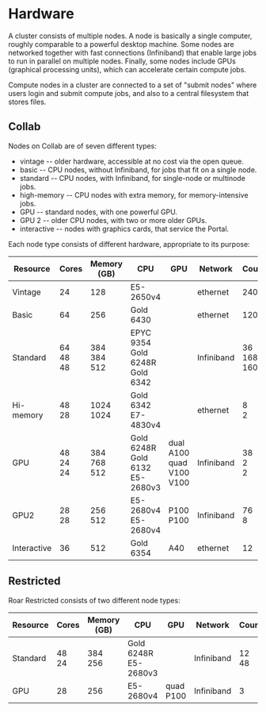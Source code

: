 # Hardware

A cluster consists of multiple nodes.
A node is basically a single computer, 
roughly comparable to a powerful desktop machine.
Some nodes are networked together with fast connections (Infiniband)
that enable large jobs to run in parallel on multiple nodes.
Finally, some nodes include GPUs (graphical processing units),
which can accelerate certain compute jobs.

Compute nodes in a cluster 
are connected to a set of "submit nodes"
where users login and submit compute jobs,
and also to a central filesystem that stores files.


## Collab

Nodes on Collab are of seven different types:

- vintage -- older hardware, accessible at no cost via the open queue.
- basic -- CPU nodes, without Infiniband, for jobs that fit on a single node.
- standard -- CPU nodes, with Infiniband, for single-node or multinode jobs.
- high-memory -- CPU nodes with extra memory, for memory-intensive jobs.
- GPU -- standard nodes, with one powerful GPU.
- GPU 2 -- older CPU nodes, with two or more older GPUs.
- interactive -- nodes with graphics cards, that service the Portal.

Each node type consists of different hardware, 
appropriate to its purpose:

| Resource | Cores | Memory (GB) | CPU | GPU | Network | Count |
| ---- | ---- | ---- | ---- | ---- | ---- | ---- |
| Vintage | 24 | 128 | E5-2650v4 | | ethernet | 240 |
| Basic | 64 | 256 | Gold 6430 | | ethernet | 120 |
| Standard | 64 <br> 48 <br> 48 | 384 <br> 384 <br> 512 | EPYC 9354 <br> Gold 6248R <br> Gold 6342 | | Infiniband | 36 <br> 168 <br> 160 |
| Hi-memory | 48 <br> 28 | 1024 <br> 1024 | Gold 6342 <br> E7-4830v4 | | ethernet | 8 <br> 2 |
| GPU | 48 <br> 24 <br> 24 | 384 <br> 768 <br> 512 | Gold 6248R <br> Gold 6132 <br> E5-2680v3 | dual A100 <br> quad V100 <br> V100 | Infiniband | 38 <br> 2 <br> 2 |
| GPU2 | 28 <br> 28 | 256 <br> 512 | E5-2680v4 <br> E5-2680v4 | P100 <br> P100 | Infiniband | 76 <br> 8 |
| Interactive | 36 | 512 | Gold 6354 | A40 | ethernet | 12 |

## Restricted

Roar Restricted consists of two different node types:

| Resource | Cores | Memory (GB) | CPU | GPU | Network | Count |
| ---- | ---- | ---- | ---- | ---- | ---- | ---- |
| Standard | 48 <br> 24 | 384 <br> 256 | Gold 6248R <br> E5-2680v3 | | Infiniband | 12 <br> 48 |
| GPU | 28 | 256 | E5-2680v4 | quad P100 | Infiniband | 3 |